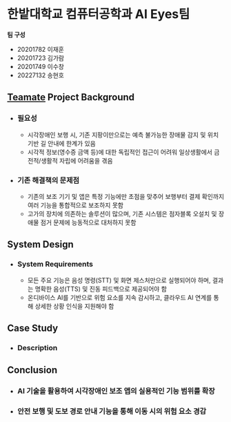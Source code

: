 # 한밭대학교 컴퓨터공학과 AI Eyes팀

**팀 구성**
- 20201782 이재훈
- 20201723 김가람
- 20201749 이수창
- 20227132 송현호

## <u>Teamate</u> Project Background
- ### 필요성
  - 시각장애인 보행 시, 기존 지팡이만으로는 예측 불가능한 장애물 감지 및 위치 기반 길 안내에 한계가 있음
  - 시각적 정보(영수증 금액 등)에 대한 독립적인 접근이 어려워 일상생활에서 금전적/생활적 자립에 어려움을 겪음
- ### 기존 해결책의 문제점
  - 기존의 보조 기기 및 앱은 특정 기능에만 초점을 맞추어 보행부터 결제 확인까지 여러 기능을 통합적으로 보조하지 못함
  - 고가의 장치에 의존하는 솔루션이 많으며, 기존 시스템은 점자블록 오설치 및 장애물 점거 문제에 능동적으로 대처하지 못함
  
## System Design
  - ### System Requirements
    - 모든 주요 기능은 음성 명령(STT) 및 화면 제스처만으로 실행되어야 하며, 결과는 명확한 음성(TTS) 및 진동 피드백으로 제공되어야 함
    - 온디바이스 AI를 기반으로 위험 요소를 지속 감시하고, 클라우드 AI 연계를 통해 상세한 상황 인식을 지원해야 함
    
## Case Study
  - ### Description
  
  
## Conclusion
  - ### AI 기술을 활용하여 시각장애인 보조 앱의 실용적인 기능 범위를 확장
  - ### 안전 보행 및 도보 경로 안내 기능을 통해 이동 시의 위험 요소 경감
  
